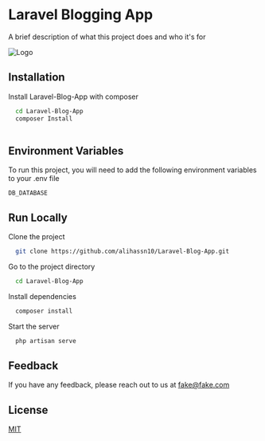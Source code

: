 
# Laravel Blogging App

A brief description of what this project does and who it's for


![Logo](https://i.ibb.co/RN41z4X/Scribble-Sphere-is-a-blogging-site-make-a-aesthe-removebg-preview.png)


## Installation

Install Laravel-Blog-App with composer

```bash
  cd Laravel-Blog-App
  composer Install
  
```
    
## Environment Variables

To run this project, you will need to add the following environment variables to your .env file

`DB_DATABASE`



## Run Locally

Clone the project

```bash
  git clone https://github.com/alihassn10/Laravel-Blog-App.git
```

Go to the project directory

```bash
  cd Laravel-Blog-App
```

Install dependencies

```bash
  composer install
```

Start the server

```bash
  php artisan serve
```


## Feedback

If you have any feedback, please reach out to us at fake@fake.com


## License

[MIT](https://choosealicense.com/licenses/mit/)

